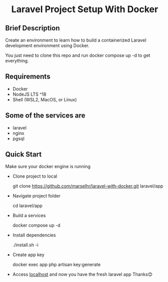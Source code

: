 <h1 style="text-align:center">Laravel Project Setup With Docker</h1>

## Brief Description
Create an environment to learn how to build a containerized Laravel development environment using Docker.

You just need to clone this repo and run docker compose up -d to get everything.

## Requirements

- Docker
- NodeJS LTS ^18
- Shell (WSL2, MacOS, or Linux)

## Some of the services are
- laravel
- nginx
- pgsql 
  

## Quick Start
Make sure your docker engine is running
- Clone project to local
  
  git clone https://github.com/marselhr/laravel-with-docker.git laravel/app
  
- Navigate project folder
  
  cd laravel/app
  
- Build a services
  
  docker compose up -d
  
- Install dependencies
  
  ./install.sh -i
  
- Create app key
  
  docker exec app php artisan key:generate
  
- Access [localhost](http://localhost) and now you have the fresh laravel app
Thanks😊
